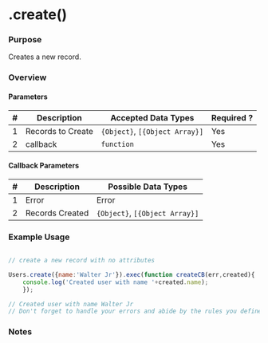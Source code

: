# .create()
### Purpose
Creates a new record.

### Overview

#### Parameters

| # |     Description     | Accepted Data Types | Required ? |
|---|---------------------|---------------------|------------|
| 1 | Records to Create   | `{Object}`, `[{Object Array}]`| Yes		     |
| 2 |     callback        | `function`            | Yes        |

#### Callback Parameters

| # |     Description     | Possible Data Types  |
|---|---------------------|----------------------|
| 1 |  Error              | Error                |
| 2 |  Records Created    | `{Object}`, `[{Object Array}]`|

### Example Usage

```javascript 

// create a new record with no attributes

Users.create({name:'Walter Jr'}).exec(function createCB(err,created){
	console.log('Created user with name '+created.name);
	});

// Created user with name Walter Jr
// Don't forget to handle your errors and abide by the rules you defined in your model
```
### Notes
>
